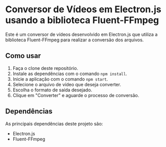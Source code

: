 <h1>Conversor de Vídeos em Electron.js usando a biblioteca Fluent-FFmpeg</h1><p>Este é um conversor de vídeos desenvolvido em Electron.js que utiliza a biblioteca Fluent-FFmpeg para realizar a conversão dos arquivos.</p><h2>Como usar</h2><ol><li>Faça o clone deste repositório.</li><li>Instale as dependências com o comando <code>npm install</code>.</li><li>Inicie a aplicação com o comando <code>npm start</code>.</li><li>Selecione o arquivo de vídeo que deseja converter.</li><li>Escolha o formato de saída desejado.</li><li>Clique em "Converter" e aguarde o processo de conversão.</li></ol><h2>Dependências</h2><p>As principais dependências deste projeto são:</p><ul><li>Electron.js</li><li>Fluent-FFmpeg</li></ul>
